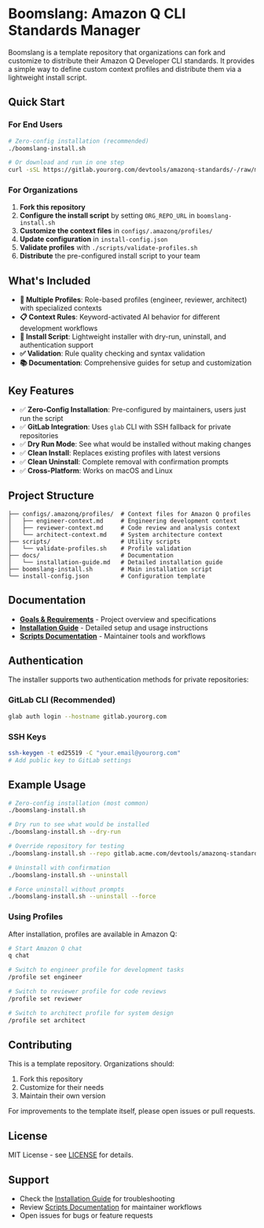 # Boomslang: Amazon Q CLI Standards Manager

Boomslang is a template repository that organizations can fork and customize to distribute their Amazon Q Developer CLI standards. It provides a simple way to define custom context profiles and distribute them via a lightweight install script.

## Quick Start

### For End Users

```bash
# Zero-config installation (recommended)
./boomslang-install.sh

# Or download and run in one step
curl -sSL https://gitlab.yourorg.com/devtools/amazonq-standards/-/raw/main/boomslang-install.sh | bash
```

### For Organizations

1. **Fork this repository**
2. **Configure the install script** by setting `ORG_REPO_URL` in `boomslang-install.sh`
3. **Customize the context files** in `configs/.amazonq/profiles/`
4. **Update configuration** in `install-config.json`
5. **Validate profiles** with `./scripts/validate-profiles.sh`
6. **Distribute** the pre-configured install script to your team

## What's Included

- **👥 Multiple Profiles**: Role-based profiles (engineer, reviewer, architect) with specialized contexts
- **📋 Context Rules**: Keyword-activated AI behavior for different development workflows  
- **🔧 Install Script**: Lightweight installer with dry-run, uninstall, and authentication support
- **✅ Validation**: Rule quality checking and syntax validation
- **📚 Documentation**: Comprehensive guides for setup and customization

## Key Features

- ✅ **Zero-Config Installation**: Pre-configured by maintainers, users just run the script
- ✅ **GitLab Integration**: Uses `glab` CLI with SSH fallback for private repositories
- ✅ **Dry Run Mode**: See what would be installed without making changes  
- ✅ **Clean Install**: Replaces existing profiles with latest versions
- ✅ **Clean Uninstall**: Complete removal with confirmation prompts
- ✅ **Cross-Platform**: Works on macOS and Linux

## Project Structure

```
├── configs/.amazonq/profiles/  # Context files for Amazon Q profiles
│   ├── engineer-context.md     # Engineering development context
│   ├── reviewer-context.md     # Code review and analysis context  
│   └── architect-context.md    # System architecture context
├── scripts/                    # Utility scripts
│   └── validate-profiles.sh    # Profile validation
├── docs/                       # Documentation
│   └── installation-guide.md   # Detailed installation guide
├── boomslang-install.sh        # Main installation script
└── install-config.json         # Configuration template
```

## Documentation

- **[Goals & Requirements](GOALS_AND_REQUIREMENTS.md)** - Project overview and specifications
- **[Installation Guide](docs/installation-guide.md)** - Detailed setup and usage instructions
- **[Scripts Documentation](scripts/README.md)** - Maintainer tools and workflows

## Authentication

The installer supports two authentication methods for private repositories:

### GitLab CLI (Recommended)
```bash
glab auth login --hostname gitlab.yourorg.com
```

### SSH Keys
```bash
ssh-keygen -t ed25519 -C "your.email@yourorg.com"
# Add public key to GitLab settings
```

## Example Usage

```bash
# Zero-config installation (most common)
./boomslang-install.sh

# Dry run to see what would be installed
./boomslang-install.sh --dry-run

# Override repository for testing
./boomslang-install.sh --repo gitlab.acme.com/devtools/amazonq-standards-dev

# Uninstall with confirmation
./boomslang-install.sh --uninstall

# Force uninstall without prompts
./boomslang-install.sh --uninstall --force
```

### Using Profiles

After installation, profiles are available in Amazon Q:

```bash
# Start Amazon Q chat
q chat

# Switch to engineer profile for development tasks
/profile set engineer

# Switch to reviewer profile for code reviews  
/profile set reviewer

# Switch to architect profile for system design
/profile set architect
```

## Contributing

This is a template repository. Organizations should:

1. Fork this repository
2. Customize for their needs
3. Maintain their own version

For improvements to the template itself, please open issues or pull requests.

## License

MIT License - see [LICENSE](LICENSE) for details.

## Support

- Check the [Installation Guide](docs/installation-guide.md) for troubleshooting
- Review [Scripts Documentation](scripts/README.md) for maintainer workflows
- Open issues for bugs or feature requests